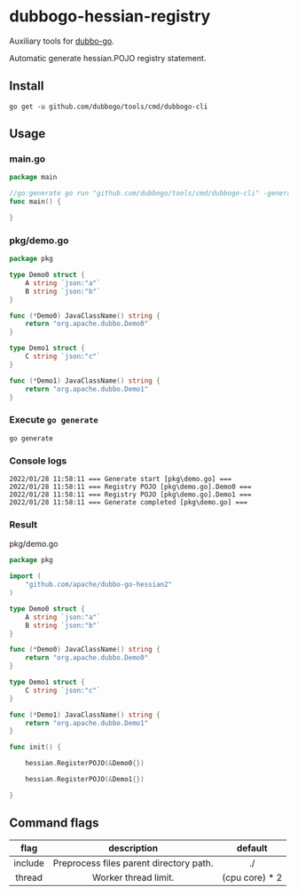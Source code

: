 # dubbogo-hessian-registry

Auxiliary tools for [dubbo-go](https://github.com/apache/dubbo-go).

Automatic generate hessian.POJO registry statement.

## Install

```shell
go get -u github.com/dubbogo/tools/cmd/dubbogo-cli
```

## Usage

### main.go

```go
package main

//go:generate go run "github.com/dubbogo/tools/cmd/dubbogo-cli" -generator -include pkg
func main() {

}

```

### pkg/demo.go

```go
package pkg

type Demo0 struct {
	A string `json:"a"`
	B string `json:"b"`
}

func (*Demo0) JavaClassName() string {
	return "org.apache.dubbo.Demo0"
}

type Demo1 struct {
	C string `json:"c"`
}

func (*Demo1) JavaClassName() string {
	return "org.apache.dubbo.Demo1"
}

```

### Execute `go generate`

```shell
go generate
```

### Console logs
```shell
2022/01/28 11:58:11 === Generate start [pkg\demo.go] ===
2022/01/28 11:58:11 === Registry POJO [pkg\demo.go].Demo0 ===
2022/01/28 11:58:11 === Registry POJO [pkg\demo.go].Demo1 ===
2022/01/28 11:58:11 === Generate completed [pkg\demo.go] ===
```

### Result

pkg/demo.go

```go
package pkg

import (
	"github.com/apache/dubbo-go-hessian2"
)

type Demo0 struct {
	A string `json:"a"`
	B string `json:"b"`
}

func (*Demo0) JavaClassName() string {
	return "org.apache.dubbo.Demo0"
}

type Demo1 struct {
	C string `json:"c"`
}

func (*Demo1) JavaClassName() string {
	return "org.apache.dubbo.Demo1"
}

func init() {

	hessian.RegisterPOJO(&Demo0{})

	hessian.RegisterPOJO(&Demo1{})

}

```

## Command flags

|  flag   |               description               |    default     |
|:-------:|:---------------------------------------:|:--------------:|
| include | Preprocess files parent directory path. |       ./       |
| thread |          Worker thread limit.           | (cpu core) * 2 |
